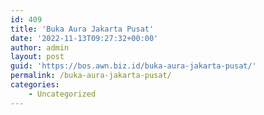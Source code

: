 ```yaml
---
id: 409
title: 'Buka Aura Jakarta Pusat'
date: '2022-11-13T09:27:32+00:00'
author: admin
layout: post
guid: 'https://bos.awn.biz.id/buka-aura-jakarta-pusat/'
permalink: /buka-aura-jakarta-pusat/
categories:
    - Uncategorized
---
```


